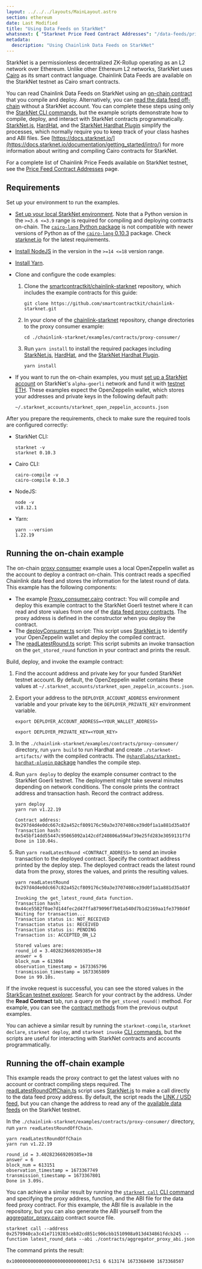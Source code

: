 ```yaml
---
layout: ../../../layouts/MainLayout.astro
section: ethereum
date: Last Modified
title: "Using Data Feeds on StarkNet"
whatsnext: { "Starknet Price Feed Contract Addresses": "/data-feeds/price-feeds/addresses?network=starknet" }
metadata:
  description: "Using Chainlink Data Feeds on StarkNet"
---
```


StarkNet is a permissionless decentralized ZK-Rollup operating as an L2 network over Ethereum. Unlike other Ethereum L2 networks, StarkNet uses [Cairo](https://www.cairo-lang.org/docs/index.html) as its smart contract language. Chainlink Data Feeds are available on the StarkNet testnet as Cairo smart contracts.

You can read Chainlink Data Feeds on StarkNet using an [on-chain contract](#running-the-on-chain-example) that you compile and deploy. Alternatively, you can [read the data feed off-chain](#running-the-off-chain-example) without a StarkNet account. You can complete these steps using only the [StarkNet CLI commands](https://docs.starknet.io/documentation/tools/CLI/commands/), but the example scripts demonstrate how to compile, deploy, and interact with StarkNet contracts programmatically. [StarkNet.js](https://www.starknetjs.com/), [HardHat](https://hardhat.org/), and the [StarkNet Hardhat Plugin](https://shard-labs.github.io/starknet-hardhat-plugin/) simplify the processes, which normally require you to keep track of your class hashes and ABI files. See [https://docs.starknet.io/](https://docs.starknet.io/documentation/getting_started/intro/) for more information about writing and compiling Cairo contracts for StarkNet.

For a complete list of Chainlink Price Feeds available on StarkNet testnet, see the [Price Feed Contract Addresses](https://docs.chain.link/data-feeds/price-feeds/addresses?network=starknet) page.

## Requirements

Set up your environment to run the examples.

- [Set up your local StarkNet environment](https://docs.starknet.io/documentation/getting_started/setting_up_the_environment/). Note that a Python version in the `>=3.6 <=3.9` range is required for compiling and deploying contracts on-chain. The [`cairo-lang` Python package](https://pypi.org/project/cairo-lang/) is not compatible with newer versions of Python as of the [`cairo-lang` 0.10.3](https://pypi.org/project/cairo-lang/0.10.3/) package. Check [starknet.io](https://docs.starknet.io/documentation/getting_started/setting_up_the_environment/) for the latest requirements.
- [Install NodeJS](https://nodejs.org/en/download/) in the version in the `>=14 <=18` version range.
- [Install Yarn](https://classic.yarnpkg.com/lang/en/docs/install/).
- Clone and configure the code examples:

  1. Clone the [smartcontractkit/chainlink-starknet](https://github.com/smartcontractkit/chainlink-starknet) repository, which includes the example contracts for this guide:

     ```shell
     git clone https://github.com/smartcontractkit/chainlink-starknet.git
     ```

  1. In your clone of the [chainlink-starknet](https://github.com/smartcontractkit/chainlink-starknet) repository, change directories to the proxy consumer example:

     ```shell
     cd ./chainlink-starknet/examples/contracts/proxy-consumer/
     ```

  1. Run `yarn install` to install the required packages including [StarkNet.js](https://www.starknetjs.com/), [HardHat](https://hardhat.org/), and the [StarkNet Hardhat Plugin](https://shard-labs.github.io/starknet-hardhat-plugin/).

     ```shell
     yarn install
     ```

- If you want to run the on-chain examples, you must [set up a StarkNet account](https://docs.starknet.io/documentation/getting_started/account_setup/) on StarkNet's `alpha-goerli` network and fund it with [testnet ETH](https://faucet.goerli.starknet.io/). These examples expect the OpenZeppelin wallet, which stores your addresses and private keys in the following default path:

  ```
  ~/.starknet_accounts/starknet_open_zeppelin_accounts.json
  ```

After you prepare the requirements, check to make sure the required tools are configured correctly:

- StarkNet CLI:

  ```text
  starknet -v
  starknet 0.10.3
  ```

- Cairo CLI:

  ```text
  cairo-compile -v
  cairo-compile 0.10.3
  ```

- NodeJS:

  ```text
  node -v
  v18.12.1
  ```

- Yarn:

  ```text
  yarn --version
  1.22.19
  ```

## Running the on-chain example

The on-chain [proxy consumer](https://github.com/smartcontractkit/chainlink-starknet/tree/develop/examples/contracts/proxy-consumer/) example uses a local OpenZeppelin wallet as the account to deploy a contract on-chain. This contract reads a specified Chainlink data feed and stores the information for the latest round of data. This example has the following components:

- The example [Proxy_consumer.cairo](https://github.com/smartcontractkit/chainlink-starknet/tree/develop/examples/contracts/proxy-consumer/contracts/Proxy_consumer.cairo) contract: You will compile and deploy this example contract to the StarkNet Goerli testnet where it can read and store values from one of the [data feed proxy contracts](https://docs.chain.link/data-feeds/price-feeds/addresses?network=starknet). The proxy address is defined in the constructor when you deploy the contract.
- The [deployConsumer.ts](https://github.com/smartcontractkit/chainlink-starknet/tree/develop/examples/contracts/proxy-consumer/scripts/deployConsumer.ts) script: This script uses [StarkNet.js](https://www.starknetjs.com/) to identify your OpenZeppelin wallet and deploy the compiled contract.
- The [readLatestRound.ts](https://github.com/smartcontractkit/chainlink-starknet/tree/develop/examples/contracts/proxy-consumer/scripts/readLatestRound.ts) script: This script submits an invoke transaction on the `get_stored_round` function in your contract and prints the result.

Build, deploy, and invoke the example contract:

1. Find the account address and private key for your funded StarkNet testnet account. By default, the OpenZeppelin wallet contains these values at `~/.starknet_accounts/starknet_open_zeppelin_accounts.json`.
1. Export your address to the `DEPLOYER_ACCOUNT_ADDRESS` environment variable and your private key to the `DEPLOYER_PRIVATE_KEY` environment variable.

   ```shell
   export DEPLOYER_ACCOUNT_ADDRESS=<YOUR_WALLET_ADDRESS>
   ```

   ```shell
   export DEPLOYER_PRIVATE_KEY=<YOUR_KEY>
   ```

1. In the `./chainlink-starknet/examples/contracts/proxy-consumer/` directory, run `yarn build` to run Hardhat and create `./starknet-artifacts/` with the compiled contracts. The [`@shardlabs/starknet-hardhat-plugin` package](https://www.npmjs.com/package/@shardlabs/starknet-hardhat-plugin) handles the compile step.
1. Run `yarn deploy` to deploy the example consumer contract to the StarkNet Goerli testnet. The deployment might take several minutes depending on network conditions. The console prints the contract address and transaction hash. Record the contract address.

   ```text
   yarn deploy
   yarn run v1.22.19

   Contract address: 0x297d4d4e0dc667c82a452cf809176c50a3e3707408ce39d0f1a1a881d35a83f
   Transaction hash: 0x545bf14dd55447c95065092a142cdf240806a594af39e25fd283e3059131f7d
   Done in 110.04s.
   ```

1. Run `yarn readLatestRound <CONTRACT_ADDRESS>` to send an invoke transaction to the deployed contract. Specify the contract address printed by the deploy step. The deployed contract reads the latest round data from the proxy, stores the values, and prints the resulting values.

   ```text
   yarn readLatestRound 0x297d4d4e0dc667c82a452cf809176c50a3e3707408ce39d0f1a1a881d35a83f

   Invoking the get_latest_round_data function.
   Transaction hash: 0x44ce5582f0ae7d144fec2d47ffa879096f7b01a540d7b1d2169aa1fe3798d4f
   Waiting for transaction...
   Transaction status is: NOT_RECEIVED
   Transaction status is: RECEIVED
   Transaction status is: PENDING
   Transaction is: ACCEPTED_ON_L2

   Stored values are:
   round_id = 3.402823669209385e+38
   answer = 6
   block_num = 613094
   observation_timestamp = 1673365796
   transmission_timestamp = 1673365809
   Done in 99.10s.
   ```

If the invoke request is successful, you can see the stored values in the [StarkScan testnet explorer](https://testnet.starkscan.co/). Search for your contract by the address. Under the **Read Contract** tab, run a query on the `get_stored_round()` method. For example, you can see the [contract methods](https://testnet.starkscan.co/contract/0x0297d4d4e0dc667c82a452cf809176c50a3e3707408ce39d0f1a1a881d35a83f#read-contract) from the previous output examples.

You can achieve a similar result by running the `starknet-compile`, `starknet declare`, `starknet deploy`, and `starknet invoke` [CLI commands](https://docs.starknet.io/documentation/tools/CLI/commands/), but the scripts are useful for interacting with StarkNet contracts and accounts programmatically.

## Running the off-chain example

This example reads the proxy contract to get the latest values with no account or contract compiling steps required. The [readLatestRoundOffChain.ts](https://github.com/smartcontractkit/chainlink-starknet/tree/develop/examples/contracts/proxy-consumer/scripts/readLatestRoundOffChain.ts) script uses [StarkNet.js](https://www.starknetjs.com/) to make a call directly to the data feed proxy address. By default, the script reads the [LINK / USD feed](https://testnet.starkscan.co/contract/0x02579940ca3c41e7119283ceb82cd851c906cbb1510908a913d434861fdcb245), but you can change the address to read any of the [available data feeds](https://docs.chain.link/data-feeds/price-feeds/addresses?network=starknet) on the StarkNet testnet.

In the `./chainlink-starknet/examples/contracts/proxy-consumer/` directory, run `yarn readLatestRoundOffChain`.

```text
yarn readLatestRoundOffChain
yarn run v1.22.19

round_id = 3.402823669209385e+38
answer = 6
block_num = 613151
observation_timestamp = 1673367749
transmission_timestamp = 1673367801
Done in 3.09s.
```

You can achieve a similar result by running the [`starknet call` CLI command](https://docs.starknet.io/documentation/tools/CLI/commands/#starknet_call) and specifying the proxy address, function, and the ABI file for the data feed proxy contract. For this example, the ABI file is available in the repository, but you can also generate the ABI yourself from the [aggregator_proxy.cairo](https://github.com/smartcontractkit/chainlink-starknet/blob/develop/contracts/src/chainlink/cairo/ocr2/aggregator_proxy.cairo) contract source file.

```shell
starknet call --address 0x2579940ca3c41e7119283ceb82cd851c906cbb1510908a913d434861fdcb245 --function latest_round_data --abi ./contracts/aggregator_proxy_abi.json
```

The command prints the result:

```text
0x100000000000000000000000000017c51 6 613174 1673368490 1673368507
```
